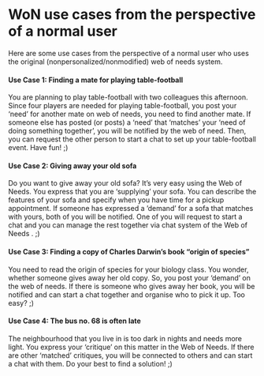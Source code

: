 # WoN use cases from the perspective of a normal user
Here are some use cases from the perspective of a normal user who uses the original (nonpersonalized/nonmodified)
web of needs system.
#### Use Case 1: Finding a mate for playing table-football
You are planning to play table-football with two colleagues this afternoon.
Since four players are needed for playing table-football, you post your ‘need’ for another mate on web of needs,
you need to find another mate.
If someone else has posted (or posts) a ‘need’ that ‘matches’ your ‘need
of doing something together’, you will be notified by the web of need.
Then, you can request the other person to start a chat to set up your
table-football event. Have fun! ;)

#### Use Case 2: Giving away your old sofa
Do you want to give away your old sofa? It’s very easy using the Web of Needs.
You express that you are ‘supplying’ your sofa.
You can describe the features of your sofa and specify when you have time
for a pickup appointment. If someone has expressed a ’demand’ for a sofa
that matches with yours, both of you will be notified. One of you will
request to start a chat and you can manage the rest together via chat system
of the Web of Needs . ;)

#### Use Case 3: Finding a copy of Charles Darwin’s  book “origin of species”
You need to read the origin of species for your biology class.
You wonder, whether someone gives away her old copy.
So, you post your ‘demand’ on the web of needs.
If there is someone who gives away her book, you will be notified and can start a chat together and
organise who to pick it up. Too easy? ;)

#### Use Case 4: The bus no. 68 is often late
The neighbourhood that you live in is too dark in nights and needs more light.
You express your ‘critique’ on this matter in the Web of Needs.
If there are other ‘matched’ critiques, you will be connected to others and
can start a chat with them. Do your best to find a solution! ;)

